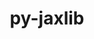 ---
title: "py-jaxlib"
layout: cache
categories: [package, develop]
meta: {"versions": ["0.4.23", "0.4.3", "0.4.30", "0.4.31"], "compilers": ["gcc@=11.4.0", "gcc@=9.4.0"], "oss": ["ubuntu20.04", "ubuntu22.04"], "platforms": ["linux"], "targets": ["neoverse_v1", "ppc64le", "x86_64_v3"], "stacks": ["e4s", "e4s-neoverse_v1", "e4s-power", "ml-linux-x86_64-cpu", "ml-linux-x86_64-cuda", "root"], "num_specs": 104, "num_specs_by_stack": {"root": 104, "e4s-power": 2, "e4s-neoverse_v1": 3, "ml-linux-x86_64-cuda": 5, "ml-linux-x86_64-cpu": 5, "e4s": 3}}
spec_details: [{"hash": "nntfherfymv25633htbvyxkzvrgdyaji", "compiler": "gcc@=9.4.0", "versions": ["0.4.3"], "os": "ubuntu20.04", "platform": "linux", "target": "ppc64le", "variants": ["build_system=python_pip", "+cuda", "cuda_arch=70", "+nccl"], "stacks": ["root"], "size": "-", "tarball": "https://binaries.spack.io/develop/build_cache/linux-ubuntu20.04-ppc64le/gcc-9.4.0/py-jaxlib-0.4.3/linux-ubuntu20.04-ppc64le-gcc-9.4.0-py-jaxlib-0.4.3-nntfherfymv25633htbvyxkzvrgdyaji.spack"}, {"hash": "clje7fkpceubfgg6ws27oqv65dinsjg2", "compiler": "gcc@=9.4.0", "versions": ["0.4.3"], "os": "ubuntu20.04", "platform": "linux", "target": "ppc64le", "variants": ["build_system=python_pip", "+cuda", "cuda_arch=70", "+nccl"], "stacks": ["root"], "size": "-", "tarball": "https://binaries.spack.io/develop/build_cache/linux-ubuntu20.04-ppc64le/gcc-9.4.0/py-jaxlib-0.4.3/linux-ubuntu20.04-ppc64le-gcc-9.4.0-py-jaxlib-0.4.3-clje7fkpceubfgg6ws27oqv65dinsjg2.spack"}, {"hash": "3no2qofm3l5owxibjjbk7opf4zzcwise", "compiler": "gcc@=9.4.0", "versions": ["0.4.3"], "os": "ubuntu20.04", "platform": "linux", "target": "ppc64le", "variants": ["build_system=python_pip", "+cuda", "cuda_arch=70", "+nccl"], "stacks": ["root"], "size": "-", "tarball": "https://binaries.spack.io/develop/build_cache/linux-ubuntu20.04-ppc64le/gcc-9.4.0/py-jaxlib-0.4.3/linux-ubuntu20.04-ppc64le-gcc-9.4.0-py-jaxlib-0.4.3-3no2qofm3l5owxibjjbk7opf4zzcwise.spack"}, {"hash": "ibgegbc345wtgybw6ymg6hrmlwdoqz2a", "compiler": "gcc@=9.4.0", "versions": ["0.4.3"], "os": "ubuntu20.04", "platform": "linux", "target": "ppc64le", "variants": ["build_system=python_pip", "+cuda", "cuda_arch=70", "+nccl"], "stacks": ["root"], "size": "-", "tarball": "https://binaries.spack.io/develop/build_cache/linux-ubuntu20.04-ppc64le/gcc-9.4.0/py-jaxlib-0.4.3/linux-ubuntu20.04-ppc64le-gcc-9.4.0-py-jaxlib-0.4.3-ibgegbc345wtgybw6ymg6hrmlwdoqz2a.spack"}, {"hash": "zfupoo3jte5at7wsnilsneavvwzb6sok", "compiler": "gcc@=9.4.0", "versions": ["0.4.3"], "os": "ubuntu20.04", "platform": "linux", "target": "ppc64le", "variants": ["build_system=python_pip", "+cuda", "cuda_arch=70", "+nccl"], "stacks": ["root"], "size": "-", "tarball": "https://binaries.spack.io/develop/build_cache/linux-ubuntu20.04-ppc64le/gcc-9.4.0/py-jaxlib-0.4.3/linux-ubuntu20.04-ppc64le-gcc-9.4.0-py-jaxlib-0.4.3-zfupoo3jte5at7wsnilsneavvwzb6sok.spack"}, {"hash": "oixwnovszff2uqmxmrdvyxl2s6ms5b2y", "compiler": "gcc@=9.4.0", "versions": ["0.4.3"], "os": "ubuntu20.04", "platform": "linux", "target": "ppc64le", "variants": ["build_system=python_pip", "+cuda", "cuda_arch=70", "+nccl"], "stacks": ["root"], "size": "-", "tarball": "https://binaries.spack.io/develop/build_cache/linux-ubuntu20.04-ppc64le/gcc-9.4.0/py-jaxlib-0.4.3/linux-ubuntu20.04-ppc64le-gcc-9.4.0-py-jaxlib-0.4.3-oixwnovszff2uqmxmrdvyxl2s6ms5b2y.spack"}, {"hash": "l6idh5wvpmvnp6xyhm6hokb6hav5qjob", "compiler": "gcc@=9.4.0", "versions": ["0.4.3"], "os": "ubuntu20.04", "platform": "linux", "target": "ppc64le", "variants": ["build_system=python_pip", "+cuda", "cuda_arch=70", "+nccl"], "stacks": ["e4s-power", "root"], "size": "-", "tarball": "https://binaries.spack.io/develop/build_cache/linux-ubuntu20.04-ppc64le/gcc-9.4.0/py-jaxlib-0.4.3/linux-ubuntu20.04-ppc64le-gcc-9.4.0-py-jaxlib-0.4.3-l6idh5wvpmvnp6xyhm6hokb6hav5qjob.spack"}, {"hash": "yoya4fgtpunq3fmqo3n3tgjlbvpc7jwk", "compiler": "gcc@=9.4.0", "versions": ["0.4.3"], "os": "ubuntu20.04", "platform": "linux", "target": "ppc64le", "variants": ["build_system=python_pip", "+cuda", "cuda_arch=70", "+nccl"], "stacks": ["root"], "size": "-", "tarball": "https://binaries.spack.io/develop/build_cache/linux-ubuntu20.04-ppc64le/gcc-9.4.0/py-jaxlib-0.4.3/linux-ubuntu20.04-ppc64le-gcc-9.4.0-py-jaxlib-0.4.3-yoya4fgtpunq3fmqo3n3tgjlbvpc7jwk.spack"}, {"hash": "qxrv32c3se6dvoa3yxkkghx45ljqweff", "compiler": "gcc@=9.4.0", "versions": ["0.4.3"], "os": "ubuntu20.04", "platform": "linux", "target": "ppc64le", "variants": ["build_system=python_pip", "+cuda", "cuda_arch=70", "+nccl"], "stacks": ["root"], "size": "-", "tarball": "https://binaries.spack.io/develop/build_cache/linux-ubuntu20.04-ppc64le/gcc-9.4.0/py-jaxlib-0.4.3/linux-ubuntu20.04-ppc64le-gcc-9.4.0-py-jaxlib-0.4.3-qxrv32c3se6dvoa3yxkkghx45ljqweff.spack"}, {"hash": "ntjtpedukfjrj3zj5cwd7vs34atxjlve", "compiler": "gcc@=9.4.0", "versions": ["0.4.3"], "os": "ubuntu20.04", "platform": "linux", "target": "ppc64le", "variants": ["build_system=python_pip", "+cuda", "cuda_arch=70", "+nccl"], "stacks": ["root"], "size": "-", "tarball": "https://binaries.spack.io/develop/build_cache/linux-ubuntu20.04-ppc64le/gcc-9.4.0/py-jaxlib-0.4.3/linux-ubuntu20.04-ppc64le-gcc-9.4.0-py-jaxlib-0.4.3-ntjtpedukfjrj3zj5cwd7vs34atxjlve.spack"}, {"hash": "2uvq2be4shsz3xwl4xepux7yjhccbz3i", "compiler": "gcc@=9.4.0", "versions": ["0.4.3"], "os": "ubuntu20.04", "platform": "linux", "target": "ppc64le", "variants": ["build_system=python_pip", "+cuda", "cuda_arch=70", "+nccl"], "stacks": ["root"], "size": "-", "tarball": "https://binaries.spack.io/develop/build_cache/linux-ubuntu20.04-ppc64le/gcc-9.4.0/py-jaxlib-0.4.3/linux-ubuntu20.04-ppc64le-gcc-9.4.0-py-jaxlib-0.4.3-2uvq2be4shsz3xwl4xepux7yjhccbz3i.spack"}, {"hash": "l5uoyx3kmbgth3s2qti2gis72ibahydq", "compiler": "gcc@=9.4.0", "versions": ["0.4.3"], "os": "ubuntu20.04", "platform": "linux", "target": "ppc64le", "variants": ["build_system=python_pip", "+cuda", "cuda_arch=70", "+nccl"], "stacks": ["root"], "size": "-", "tarball": "https://binaries.spack.io/develop/build_cache/linux-ubuntu20.04-ppc64le/gcc-9.4.0/py-jaxlib-0.4.3/linux-ubuntu20.04-ppc64le-gcc-9.4.0-py-jaxlib-0.4.3-l5uoyx3kmbgth3s2qti2gis72ibahydq.spack"}, {"hash": "2wivnye5gb2biedoqs25h2wwj56ya5ut", "compiler": "gcc@=9.4.0", "versions": ["0.4.3"], "os": "ubuntu20.04", "platform": "linux", "target": "ppc64le", "variants": ["build_system=python_pip", "+cuda", "cuda_arch=70", "+nccl"], "stacks": ["e4s-power", "root"], "size": "-", "tarball": "https://binaries.spack.io/develop/build_cache/linux-ubuntu20.04-ppc64le/gcc-9.4.0/py-jaxlib-0.4.3/linux-ubuntu20.04-ppc64le-gcc-9.4.0-py-jaxlib-0.4.3-2wivnye5gb2biedoqs25h2wwj56ya5ut.spack"}, {"hash": "uvz35ggcmqo2esubrdgpij465rz7srdy", "compiler": "gcc@=9.4.0", "versions": ["0.4.3"], "os": "ubuntu20.04", "platform": "linux", "target": "ppc64le", "variants": ["build_system=python_pip", "+cuda", "cuda_arch=70", "+nccl"], "stacks": ["root"], "size": "-", "tarball": "https://binaries.spack.io/develop/build_cache/linux-ubuntu20.04-ppc64le/gcc-9.4.0/py-jaxlib-0.4.3/linux-ubuntu20.04-ppc64le-gcc-9.4.0-py-jaxlib-0.4.3-uvz35ggcmqo2esubrdgpij465rz7srdy.spack"}, {"hash": "3aphfngzz5eldvwsu2ztcozqtwmgegi4", "compiler": "gcc@=11.4.0", "versions": ["0.4.30"], "os": "ubuntu22.04", "platform": "linux", "target": "neoverse_v1", "variants": ["build_system=python_pip", "~cuda"], "stacks": ["root"], "size": "-", "tarball": "https://binaries.spack.io/develop/build_cache/linux-ubuntu22.04-neoverse_v1/gcc-11.4.0/py-jaxlib-0.4.30/linux-ubuntu22.04-neoverse_v1-gcc-11.4.0-py-jaxlib-0.4.30-3aphfngzz5eldvwsu2ztcozqtwmgegi4.spack"}, {"hash": "vsmhw2ftmdym25b7lvuwe7i6kf32vb3j", "compiler": "gcc@=11.4.0", "versions": ["0.4.30"], "os": "ubuntu22.04", "platform": "linux", "target": "neoverse_v1", "variants": ["build_system=python_pip", "~cuda"], "stacks": ["root"], "size": "-", "tarball": "https://binaries.spack.io/develop/build_cache/linux-ubuntu22.04-neoverse_v1/gcc-11.4.0/py-jaxlib-0.4.30/linux-ubuntu22.04-neoverse_v1-gcc-11.4.0-py-jaxlib-0.4.30-vsmhw2ftmdym25b7lvuwe7i6kf32vb3j.spack"}, {"hash": "2nomwnpu2aodnya5jkmaji3bowjsmmbs", "compiler": "gcc@=11.4.0", "versions": ["0.4.30"], "os": "ubuntu22.04", "platform": "linux", "target": "neoverse_v1", "variants": ["build_system=python_pip", "~cuda"], "stacks": ["root"], "size": "-", "tarball": "https://binaries.spack.io/develop/build_cache/linux-ubuntu22.04-neoverse_v1/gcc-11.4.0/py-jaxlib-0.4.30/linux-ubuntu22.04-neoverse_v1-gcc-11.4.0-py-jaxlib-0.4.30-2nomwnpu2aodnya5jkmaji3bowjsmmbs.spack"}, {"hash": "r2lbsfrqhzmykmcy7l4qmd5sffglg7qp", "compiler": "gcc@=11.4.0", "versions": ["0.4.30"], "os": "ubuntu22.04", "platform": "linux", "target": "neoverse_v1", "variants": ["build_system=python_pip", "~cuda"], "stacks": ["root"], "size": "-", "tarball": "https://binaries.spack.io/develop/build_cache/linux-ubuntu22.04-neoverse_v1/gcc-11.4.0/py-jaxlib-0.4.30/linux-ubuntu22.04-neoverse_v1-gcc-11.4.0-py-jaxlib-0.4.30-r2lbsfrqhzmykmcy7l4qmd5sffglg7qp.spack"}, {"hash": "tjw5x4qpfk3odnllgqcbkiwyvumqiny3", "compiler": "gcc@=11.4.0", "versions": ["0.4.30"], "os": "ubuntu22.04", "platform": "linux", "target": "neoverse_v1", "variants": ["build_system=python_pip", "~cuda"], "stacks": ["root"], "size": "-", "tarball": "https://binaries.spack.io/develop/build_cache/linux-ubuntu22.04-neoverse_v1/gcc-11.4.0/py-jaxlib-0.4.30/linux-ubuntu22.04-neoverse_v1-gcc-11.4.0-py-jaxlib-0.4.30-tjw5x4qpfk3odnllgqcbkiwyvumqiny3.spack"}, {"hash": "gowz77ffsnzhrktikqsovae6zyhgciik", "compiler": "gcc@=11.4.0", "versions": ["0.4.30"], "os": "ubuntu22.04", "platform": "linux", "target": "neoverse_v1", "variants": ["build_system=python_pip", "~cuda"], "stacks": ["root"], "size": "-", "tarball": "https://binaries.spack.io/develop/build_cache/linux-ubuntu22.04-neoverse_v1/gcc-11.4.0/py-jaxlib-0.4.30/linux-ubuntu22.04-neoverse_v1-gcc-11.4.0-py-jaxlib-0.4.30-gowz77ffsnzhrktikqsovae6zyhgciik.spack"}, {"hash": "bfxlvdqyk4y2w444kcpnnjdg5pl3qjlj", "compiler": "gcc@=11.4.0", "versions": ["0.4.30"], "os": "ubuntu22.04", "platform": "linux", "target": "neoverse_v1", "variants": ["build_system=python_pip", "~cuda"], "stacks": ["root"], "size": "-", "tarball": "https://binaries.spack.io/develop/build_cache/linux-ubuntu22.04-neoverse_v1/gcc-11.4.0/py-jaxlib-0.4.30/linux-ubuntu22.04-neoverse_v1-gcc-11.4.0-py-jaxlib-0.4.30-bfxlvdqyk4y2w444kcpnnjdg5pl3qjlj.spack"}, {"hash": "aqk5p4tuamuypzwhvg7fw3tfeiqyrvoc", "compiler": "gcc@=11.4.0", "versions": ["0.4.30"], "os": "ubuntu22.04", "platform": "linux", "target": "neoverse_v1", "variants": ["build_system=python_pip", "~cuda"], "stacks": ["root"], "size": "-", "tarball": "https://binaries.spack.io/develop/build_cache/linux-ubuntu22.04-neoverse_v1/gcc-11.4.0/py-jaxlib-0.4.30/linux-ubuntu22.04-neoverse_v1-gcc-11.4.0-py-jaxlib-0.4.30-aqk5p4tuamuypzwhvg7fw3tfeiqyrvoc.spack"}, {"hash": "yfzenu2phsl72dq5y4vl2nxuztj3ye2n", "compiler": "gcc@=11.4.0", "versions": ["0.4.30"], "os": "ubuntu22.04", "platform": "linux", "target": "neoverse_v1", "variants": ["build_system=python_pip", "~cuda"], "stacks": ["root"], "size": "-", "tarball": "https://binaries.spack.io/develop/build_cache/linux-ubuntu22.04-neoverse_v1/gcc-11.4.0/py-jaxlib-0.4.30/linux-ubuntu22.04-neoverse_v1-gcc-11.4.0-py-jaxlib-0.4.30-yfzenu2phsl72dq5y4vl2nxuztj3ye2n.spack"}, {"hash": "niamaa7pjrydm2o6mxj5amrp776rdeja", "compiler": "gcc@=11.4.0", "versions": ["0.4.30"], "os": "ubuntu22.04", "platform": "linux", "target": "neoverse_v1", "variants": ["build_system=python_pip", "~cuda"], "stacks": ["root"], "size": "-", "tarball": "https://binaries.spack.io/develop/build_cache/linux-ubuntu22.04-neoverse_v1/gcc-11.4.0/py-jaxlib-0.4.30/linux-ubuntu22.04-neoverse_v1-gcc-11.4.0-py-jaxlib-0.4.30-niamaa7pjrydm2o6mxj5amrp776rdeja.spack"}, {"hash": "axktucpgm4qbguwtpe5wjaq5xet6kgdc", "compiler": "gcc@=11.4.0", "versions": ["0.4.30"], "os": "ubuntu22.04", "platform": "linux", "target": "neoverse_v1", "variants": ["build_system=python_pip", "~cuda"], "stacks": ["root"], "size": "-", "tarball": "https://binaries.spack.io/develop/build_cache/linux-ubuntu22.04-neoverse_v1/gcc-11.4.0/py-jaxlib-0.4.30/linux-ubuntu22.04-neoverse_v1-gcc-11.4.0-py-jaxlib-0.4.30-axktucpgm4qbguwtpe5wjaq5xet6kgdc.spack"}, {"hash": "m4bomom4mxcxngchputmvgscuhzvkdgi", "compiler": "gcc@=11.4.0", "versions": ["0.4.31"], "os": "ubuntu22.04", "platform": "linux", "target": "neoverse_v1", "variants": ["build_system=python_pip", "~cuda"], "stacks": ["root", "e4s-neoverse_v1"], "size": "-", "tarball": "https://binaries.spack.io/develop/build_cache/linux-ubuntu22.04-neoverse_v1/gcc-11.4.0/py-jaxlib-0.4.31/linux-ubuntu22.04-neoverse_v1-gcc-11.4.0-py-jaxlib-0.4.31-m4bomom4mxcxngchputmvgscuhzvkdgi.spack"}, {"hash": "wl5u5wljtoeo3vjj3cini4l6h2oipj3q", "compiler": "gcc@=11.4.0", "versions": ["0.4.30"], "os": "ubuntu22.04", "platform": "linux", "target": "neoverse_v1", "variants": ["build_system=python_pip", "~cuda"], "stacks": ["root", "e4s-neoverse_v1"], "size": "-", "tarball": "https://binaries.spack.io/develop/build_cache/linux-ubuntu22.04-neoverse_v1/gcc-11.4.0/py-jaxlib-0.4.30/linux-ubuntu22.04-neoverse_v1-gcc-11.4.0-py-jaxlib-0.4.30-wl5u5wljtoeo3vjj3cini4l6h2oipj3q.spack"}, {"hash": "u5obudur7rpwpueo4576tj5aejy7y6lr", "compiler": "gcc@=11.4.0", "versions": ["0.4.31"], "os": "ubuntu22.04", "platform": "linux", "target": "neoverse_v1", "variants": ["build_system=python_pip", "~cuda"], "stacks": ["root", "e4s-neoverse_v1"], "size": "-", "tarball": "https://binaries.spack.io/develop/build_cache/linux-ubuntu22.04-neoverse_v1/gcc-11.4.0/py-jaxlib-0.4.31/linux-ubuntu22.04-neoverse_v1-gcc-11.4.0-py-jaxlib-0.4.31-u5obudur7rpwpueo4576tj5aejy7y6lr.spack"}, {"hash": "kjsriahq6miemrgguznysknmbnxxpj4m", "compiler": "gcc@=11.4.0", "versions": ["0.4.30"], "os": "ubuntu22.04", "platform": "linux", "target": "neoverse_v1", "variants": ["build_system=python_pip", "~cuda"], "stacks": ["root"], "size": "-", "tarball": "https://binaries.spack.io/develop/build_cache/linux-ubuntu22.04-neoverse_v1/gcc-11.4.0/py-jaxlib-0.4.30/linux-ubuntu22.04-neoverse_v1-gcc-11.4.0-py-jaxlib-0.4.30-kjsriahq6miemrgguznysknmbnxxpj4m.spack"}, {"hash": "qkw7qlb6hg33shlsegcgqlwr23oopkvo", "compiler": "gcc@=11.4.0", "versions": ["0.4.23"], "os": "ubuntu22.04", "platform": "linux", "target": "x86_64_v3", "variants": ["build_system=python_pip", "~cuda"], "stacks": ["root"], "size": "-", "tarball": "https://binaries.spack.io/develop/build_cache/linux-ubuntu22.04-x86_64_v3/gcc-11.4.0/py-jaxlib-0.4.23/linux-ubuntu22.04-x86_64_v3-gcc-11.4.0-py-jaxlib-0.4.23-qkw7qlb6hg33shlsegcgqlwr23oopkvo.spack"}, {"hash": "733yexqemzptlgvzqgl362wcblzfqxtf", "compiler": "gcc@=11.4.0", "versions": ["0.4.23"], "os": "ubuntu22.04", "platform": "linux", "target": "x86_64_v3", "variants": ["build_system=python_pip", "+cuda", "cuda_arch=80", "+nccl"], "stacks": ["root"], "size": "-", "tarball": "https://binaries.spack.io/develop/build_cache/linux-ubuntu22.04-x86_64_v3/gcc-11.4.0/py-jaxlib-0.4.23/linux-ubuntu22.04-x86_64_v3-gcc-11.4.0-py-jaxlib-0.4.23-733yexqemzptlgvzqgl362wcblzfqxtf.spack"}, {"hash": "vfpw4khdwbpv7jx7xshrm7r3rufnfdug", "compiler": "gcc@=11.4.0", "versions": ["0.4.23"], "os": "ubuntu22.04", "platform": "linux", "target": "x86_64_v3", "variants": ["build_system=python_pip", "+cuda", "cuda_arch=80", "+nccl"], "stacks": ["root", "ml-linux-x86_64-cuda"], "size": "-", "tarball": "https://binaries.spack.io/develop/build_cache/linux-ubuntu22.04-x86_64_v3/gcc-11.4.0/py-jaxlib-0.4.23/linux-ubuntu22.04-x86_64_v3-gcc-11.4.0-py-jaxlib-0.4.23-vfpw4khdwbpv7jx7xshrm7r3rufnfdug.spack"}, {"hash": "jm3ap5j4e7wkwbg23ffxz7dkho5vl25a", "compiler": "gcc@=11.4.0", "versions": ["0.4.23"], "os": "ubuntu22.04", "platform": "linux", "target": "x86_64_v3", "variants": ["build_system=python_pip", "+cuda", "cuda_arch=80", "+nccl"], "stacks": ["root"], "size": "-", "tarball": "https://binaries.spack.io/develop/build_cache/linux-ubuntu22.04-x86_64_v3/gcc-11.4.0/py-jaxlib-0.4.23/linux-ubuntu22.04-x86_64_v3-gcc-11.4.0-py-jaxlib-0.4.23-jm3ap5j4e7wkwbg23ffxz7dkho5vl25a.spack"}, {"hash": "lamj4ytpumni5qj6eqfmfhl44dd2s7n3", "compiler": "gcc@=11.4.0", "versions": ["0.4.23"], "os": "ubuntu22.04", "platform": "linux", "target": "x86_64_v3", "variants": ["build_system=python_pip", "+cuda", "cuda_arch=80", "+nccl"], "stacks": ["root"], "size": "-", "tarball": "https://binaries.spack.io/develop/build_cache/linux-ubuntu22.04-x86_64_v3/gcc-11.4.0/py-jaxlib-0.4.23/linux-ubuntu22.04-x86_64_v3-gcc-11.4.0-py-jaxlib-0.4.23-lamj4ytpumni5qj6eqfmfhl44dd2s7n3.spack"}, {"hash": "zwdnge5odzqpx5xj53hjs4g2qoevhfkd", "compiler": "gcc@=11.4.0", "versions": ["0.4.23"], "os": "ubuntu22.04", "platform": "linux", "target": "x86_64_v3", "variants": ["build_system=python_pip", "~cuda"], "stacks": ["root"], "size": "-", "tarball": "https://binaries.spack.io/develop/build_cache/linux-ubuntu22.04-x86_64_v3/gcc-11.4.0/py-jaxlib-0.4.23/linux-ubuntu22.04-x86_64_v3-gcc-11.4.0-py-jaxlib-0.4.23-zwdnge5odzqpx5xj53hjs4g2qoevhfkd.spack"}, {"hash": "m6ysfkrh6rzc4kivjyyfzetoiqgq7ila", "compiler": "gcc@=11.4.0", "versions": ["0.4.23"], "os": "ubuntu22.04", "platform": "linux", "target": "x86_64_v3", "variants": ["build_system=python_pip", "~cuda"], "stacks": ["root"], "size": "-", "tarball": "https://binaries.spack.io/develop/build_cache/linux-ubuntu22.04-x86_64_v3/gcc-11.4.0/py-jaxlib-0.4.23/linux-ubuntu22.04-x86_64_v3-gcc-11.4.0-py-jaxlib-0.4.23-m6ysfkrh6rzc4kivjyyfzetoiqgq7ila.spack"}, {"hash": "3im3pgnx5un6ysjcpmxv3akrpncjeyr5", "compiler": "gcc@=11.4.0", "versions": ["0.4.23"], "os": "ubuntu22.04", "platform": "linux", "target": "x86_64_v3", "variants": ["build_system=python_pip", "+cuda", "cuda_arch=80", "+nccl"], "stacks": ["root"], "size": "-", "tarball": "https://binaries.spack.io/develop/build_cache/linux-ubuntu22.04-x86_64_v3/gcc-11.4.0/py-jaxlib-0.4.23/linux-ubuntu22.04-x86_64_v3-gcc-11.4.0-py-jaxlib-0.4.23-3im3pgnx5un6ysjcpmxv3akrpncjeyr5.spack"}, {"hash": "uvqe56hr3bo3icse27u7sf7grqcgsk5d", "compiler": "gcc@=11.4.0", "versions": ["0.4.23"], "os": "ubuntu22.04", "platform": "linux", "target": "x86_64_v3", "variants": ["build_system=python_pip", "+cuda", "cuda_arch=80", "+nccl"], "stacks": ["root"], "size": "-", "tarball": "https://binaries.spack.io/develop/build_cache/linux-ubuntu22.04-x86_64_v3/gcc-11.4.0/py-jaxlib-0.4.23/linux-ubuntu22.04-x86_64_v3-gcc-11.4.0-py-jaxlib-0.4.23-uvqe56hr3bo3icse27u7sf7grqcgsk5d.spack"}, {"hash": "3l3lulsd2mwukjs7hoghxwmfyf6dy3zp", "compiler": "gcc@=11.4.0", "versions": ["0.4.23"], "os": "ubuntu22.04", "platform": "linux", "target": "x86_64_v3", "variants": ["build_system=python_pip", "~cuda"], "stacks": ["root"], "size": "-", "tarball": "https://binaries.spack.io/develop/build_cache/linux-ubuntu22.04-x86_64_v3/gcc-11.4.0/py-jaxlib-0.4.23/linux-ubuntu22.04-x86_64_v3-gcc-11.4.0-py-jaxlib-0.4.23-3l3lulsd2mwukjs7hoghxwmfyf6dy3zp.spack"}, {"hash": "35xy7s56m6nopngu2gasxtxacmxkgzue", "compiler": "gcc@=11.4.0", "versions": ["0.4.23"], "os": "ubuntu22.04", "platform": "linux", "target": "x86_64_v3", "variants": ["build_system=python_pip", "+cuda", "cuda_arch=80", "+nccl"], "stacks": ["root"], "size": "-", "tarball": "https://binaries.spack.io/develop/build_cache/linux-ubuntu22.04-x86_64_v3/gcc-11.4.0/py-jaxlib-0.4.23/linux-ubuntu22.04-x86_64_v3-gcc-11.4.0-py-jaxlib-0.4.23-35xy7s56m6nopngu2gasxtxacmxkgzue.spack"}, {"hash": "lq4a7k7qtnn5cw3ah3it25y2gq5mfwtf", "compiler": "gcc@=11.4.0", "versions": ["0.4.23"], "os": "ubuntu22.04", "platform": "linux", "target": "x86_64_v3", "variants": ["build_system=python_pip", "+cuda", "cuda_arch=80", "+nccl"], "stacks": ["root"], "size": "-", "tarball": "https://binaries.spack.io/develop/build_cache/linux-ubuntu22.04-x86_64_v3/gcc-11.4.0/py-jaxlib-0.4.23/linux-ubuntu22.04-x86_64_v3-gcc-11.4.0-py-jaxlib-0.4.23-lq4a7k7qtnn5cw3ah3it25y2gq5mfwtf.spack"}, {"hash": "42on52xqvb6qhxqr6t65c2wlk2m6qyf4", "compiler": "gcc@=11.4.0", "versions": ["0.4.30"], "os": "ubuntu22.04", "platform": "linux", "target": "x86_64_v3", "variants": ["build_system=python_pip", "~cuda"], "stacks": ["root"], "size": "-", "tarball": "https://binaries.spack.io/develop/build_cache/linux-ubuntu22.04-x86_64_v3/gcc-11.4.0/py-jaxlib-0.4.30/linux-ubuntu22.04-x86_64_v3-gcc-11.4.0-py-jaxlib-0.4.30-42on52xqvb6qhxqr6t65c2wlk2m6qyf4.spack"}, {"hash": "fy3lu2lffpikvz6wzw5mayfyyxino4d5", "compiler": "gcc@=11.4.0", "versions": ["0.4.23"], "os": "ubuntu22.04", "platform": "linux", "target": "x86_64_v3", "variants": ["build_system=python_pip", "+cuda", "cuda_arch=80", "+nccl"], "stacks": ["root"], "size": "-", "tarball": "https://binaries.spack.io/develop/build_cache/linux-ubuntu22.04-x86_64_v3/gcc-11.4.0/py-jaxlib-0.4.23/linux-ubuntu22.04-x86_64_v3-gcc-11.4.0-py-jaxlib-0.4.23-fy3lu2lffpikvz6wzw5mayfyyxino4d5.spack"}, {"hash": "tffshr43tpvbgtgrtv6qek3fbds7vrns", "compiler": "gcc@=11.4.0", "versions": ["0.4.23"], "os": "ubuntu22.04", "platform": "linux", "target": "x86_64_v3", "variants": ["build_system=python_pip", "~cuda"], "stacks": ["root"], "size": "-", "tarball": "https://binaries.spack.io/develop/build_cache/linux-ubuntu22.04-x86_64_v3/gcc-11.4.0/py-jaxlib-0.4.23/linux-ubuntu22.04-x86_64_v3-gcc-11.4.0-py-jaxlib-0.4.23-tffshr43tpvbgtgrtv6qek3fbds7vrns.spack"}, {"hash": "kfvmagdbxrtnmoce65st5aqo5uq4yuxq", "compiler": "gcc@=11.4.0", "versions": ["0.4.23"], "os": "ubuntu22.04", "platform": "linux", "target": "x86_64_v3", "variants": ["build_system=python_pip", "~cuda"], "stacks": ["root"], "size": "-", "tarball": "https://binaries.spack.io/develop/build_cache/linux-ubuntu22.04-x86_64_v3/gcc-11.4.0/py-jaxlib-0.4.23/linux-ubuntu22.04-x86_64_v3-gcc-11.4.0-py-jaxlib-0.4.23-kfvmagdbxrtnmoce65st5aqo5uq4yuxq.spack"}, {"hash": "cqepx2qcvfhlx7verllplylrxj6qqmd7", "compiler": "gcc@=11.4.0", "versions": ["0.4.23"], "os": "ubuntu22.04", "platform": "linux", "target": "x86_64_v3", "variants": ["build_system=python_pip", "~cuda"], "stacks": ["ml-linux-x86_64-cpu", "root"], "size": "-", "tarball": "https://binaries.spack.io/develop/build_cache/linux-ubuntu22.04-x86_64_v3/gcc-11.4.0/py-jaxlib-0.4.23/linux-ubuntu22.04-x86_64_v3-gcc-11.4.0-py-jaxlib-0.4.23-cqepx2qcvfhlx7verllplylrxj6qqmd7.spack"}, {"hash": "hvxbloafdyn3bzea2cw7d34fpkhnukpc", "compiler": "gcc@=11.4.0", "versions": ["0.4.23"], "os": "ubuntu22.04", "platform": "linux", "target": "x86_64_v3", "variants": ["build_system=python_pip", "+cuda", "cuda_arch=80", "+nccl"], "stacks": ["root"], "size": "-", "tarball": "https://binaries.spack.io/develop/build_cache/linux-ubuntu22.04-x86_64_v3/gcc-11.4.0/py-jaxlib-0.4.23/linux-ubuntu22.04-x86_64_v3-gcc-11.4.0-py-jaxlib-0.4.23-hvxbloafdyn3bzea2cw7d34fpkhnukpc.spack"}, {"hash": "2qwirp2o2wdd2pxensh4mtqpzwp6twkk", "compiler": "gcc@=11.4.0", "versions": ["0.4.23"], "os": "ubuntu22.04", "platform": "linux", "target": "x86_64_v3", "variants": ["build_system=python_pip", "~cuda"], "stacks": ["root"], "size": "-", "tarball": "https://binaries.spack.io/develop/build_cache/linux-ubuntu22.04-x86_64_v3/gcc-11.4.0/py-jaxlib-0.4.23/linux-ubuntu22.04-x86_64_v3-gcc-11.4.0-py-jaxlib-0.4.23-2qwirp2o2wdd2pxensh4mtqpzwp6twkk.spack"}, {"hash": "y5pnruy4ayahoag2wl65i56nfwmfboa5", "compiler": "gcc@=11.4.0", "versions": ["0.4.23"], "os": "ubuntu22.04", "platform": "linux", "target": "x86_64_v3", "variants": ["build_system=python_pip", "~cuda"], "stacks": ["root"], "size": "-", "tarball": "https://binaries.spack.io/develop/build_cache/linux-ubuntu22.04-x86_64_v3/gcc-11.4.0/py-jaxlib-0.4.23/linux-ubuntu22.04-x86_64_v3-gcc-11.4.0-py-jaxlib-0.4.23-y5pnruy4ayahoag2wl65i56nfwmfboa5.spack"}, {"hash": "lxzdlaj36ndxfggolhx4nlwuxm36jocr", "compiler": "gcc@=11.4.0", "versions": ["0.4.23"], "os": "ubuntu22.04", "platform": "linux", "target": "x86_64_v3", "variants": ["build_system=python_pip", "~cuda"], "stacks": ["root"], "size": "-", "tarball": "https://binaries.spack.io/develop/build_cache/linux-ubuntu22.04-x86_64_v3/gcc-11.4.0/py-jaxlib-0.4.23/linux-ubuntu22.04-x86_64_v3-gcc-11.4.0-py-jaxlib-0.4.23-lxzdlaj36ndxfggolhx4nlwuxm36jocr.spack"}, {"hash": "zs3rm3wtmbq4sjhecanelns4h5zb7x7t", "compiler": "gcc@=11.4.0", "versions": ["0.4.23"], "os": "ubuntu22.04", "platform": "linux", "target": "x86_64_v3", "variants": ["build_system=python_pip", "+cuda", "cuda_arch=80", "+nccl"], "stacks": ["root"], "size": "-", "tarball": "https://binaries.spack.io/develop/build_cache/linux-ubuntu22.04-x86_64_v3/gcc-11.4.0/py-jaxlib-0.4.23/linux-ubuntu22.04-x86_64_v3-gcc-11.4.0-py-jaxlib-0.4.23-zs3rm3wtmbq4sjhecanelns4h5zb7x7t.spack"}, {"hash": "cigb35nayzjqpxtl4b2gmnhxkoh6pqrk", "compiler": "gcc@=11.4.0", "versions": ["0.4.30"], "os": "ubuntu22.04", "platform": "linux", "target": "x86_64_v3", "variants": ["build_system=python_pip", "~cuda"], "stacks": ["root"], "size": "-", "tarball": "https://binaries.spack.io/develop/build_cache/linux-ubuntu22.04-x86_64_v3/gcc-11.4.0/py-jaxlib-0.4.30/linux-ubuntu22.04-x86_64_v3-gcc-11.4.0-py-jaxlib-0.4.30-cigb35nayzjqpxtl4b2gmnhxkoh6pqrk.spack"}, {"hash": "pawe6fotjfm6nrvuqrudcfhhafy536ku", "compiler": "gcc@=11.4.0", "versions": ["0.4.23"], "os": "ubuntu22.04", "platform": "linux", "target": "x86_64_v3", "variants": ["build_system=python_pip", "+cuda", "cuda_arch=80", "+nccl"], "stacks": ["root"], "size": "-", "tarball": "https://binaries.spack.io/develop/build_cache/linux-ubuntu22.04-x86_64_v3/gcc-11.4.0/py-jaxlib-0.4.23/linux-ubuntu22.04-x86_64_v3-gcc-11.4.0-py-jaxlib-0.4.23-pawe6fotjfm6nrvuqrudcfhhafy536ku.spack"}, {"hash": "62ysyu27ow7xthdvjyt3gqglfd7yts2q", "compiler": "gcc@=11.4.0", "versions": ["0.4.30"], "os": "ubuntu22.04", "platform": "linux", "target": "x86_64_v3", "variants": ["build_system=python_pip", "~cuda"], "stacks": ["root"], "size": "-", "tarball": "https://binaries.spack.io/develop/build_cache/linux-ubuntu22.04-x86_64_v3/gcc-11.4.0/py-jaxlib-0.4.30/linux-ubuntu22.04-x86_64_v3-gcc-11.4.0-py-jaxlib-0.4.30-62ysyu27ow7xthdvjyt3gqglfd7yts2q.spack"}, {"hash": "htrcnqikmgoumujvyg6ylxik4xgdy7r6", "compiler": "gcc@=11.4.0", "versions": ["0.4.23"], "os": "ubuntu22.04", "platform": "linux", "target": "x86_64_v3", "variants": ["build_system=python_pip", "+cuda", "cuda_arch=80", "+nccl"], "stacks": ["root", "ml-linux-x86_64-cuda"], "size": "-", "tarball": "https://binaries.spack.io/develop/build_cache/linux-ubuntu22.04-x86_64_v3/gcc-11.4.0/py-jaxlib-0.4.23/linux-ubuntu22.04-x86_64_v3-gcc-11.4.0-py-jaxlib-0.4.23-htrcnqikmgoumujvyg6ylxik4xgdy7r6.spack"}, {"hash": "6rsqi25axvq7wqh7en7dskjy5tlp7rzv", "compiler": "gcc@=11.4.0", "versions": ["0.4.30"], "os": "ubuntu22.04", "platform": "linux", "target": "x86_64_v3", "variants": ["build_system=python_pip", "+cuda", "cuda_arch=80", "+nccl"], "stacks": ["root"], "size": "-", "tarball": "https://binaries.spack.io/develop/build_cache/linux-ubuntu22.04-x86_64_v3/gcc-11.4.0/py-jaxlib-0.4.30/linux-ubuntu22.04-x86_64_v3-gcc-11.4.0-py-jaxlib-0.4.30-6rsqi25axvq7wqh7en7dskjy5tlp7rzv.spack"}, {"hash": "hwq75ykvc5bzp3rryv2c3xveccxwgocu", "compiler": "gcc@=11.4.0", "versions": ["0.4.23"], "os": "ubuntu22.04", "platform": "linux", "target": "x86_64_v3", "variants": ["build_system=python_pip", "+cuda", "cuda_arch=80", "+nccl"], "stacks": ["root"], "size": "-", "tarball": "https://binaries.spack.io/develop/build_cache/linux-ubuntu22.04-x86_64_v3/gcc-11.4.0/py-jaxlib-0.4.23/linux-ubuntu22.04-x86_64_v3-gcc-11.4.0-py-jaxlib-0.4.23-hwq75ykvc5bzp3rryv2c3xveccxwgocu.spack"}, {"hash": "sapllt6bwsmyzzf4uk7d6ttmypukbni5", "compiler": "gcc@=11.4.0", "versions": ["0.4.30"], "os": "ubuntu22.04", "platform": "linux", "target": "x86_64_v3", "variants": ["build_system=python_pip", "~cuda"], "stacks": ["root"], "size": "-", "tarball": "https://binaries.spack.io/develop/build_cache/linux-ubuntu22.04-x86_64_v3/gcc-11.4.0/py-jaxlib-0.4.30/linux-ubuntu22.04-x86_64_v3-gcc-11.4.0-py-jaxlib-0.4.30-sapllt6bwsmyzzf4uk7d6ttmypukbni5.spack"}, {"hash": "vlklqodqy5hrpx6xuupq4caksrshoqba", "compiler": "gcc@=11.4.0", "versions": ["0.4.23"], "os": "ubuntu22.04", "platform": "linux", "target": "x86_64_v3", "variants": ["build_system=python_pip", "~cuda"], "stacks": ["root"], "size": "-", "tarball": "https://binaries.spack.io/develop/build_cache/linux-ubuntu22.04-x86_64_v3/gcc-11.4.0/py-jaxlib-0.4.23/linux-ubuntu22.04-x86_64_v3-gcc-11.4.0-py-jaxlib-0.4.23-vlklqodqy5hrpx6xuupq4caksrshoqba.spack"}, {"hash": "22revbpocsyqv7kz55m37abotrcce4f3", "compiler": "gcc@=11.4.0", "versions": ["0.4.23"], "os": "ubuntu22.04", "platform": "linux", "target": "x86_64_v3", "variants": ["build_system=python_pip", "~cuda"], "stacks": ["root"], "size": "-", "tarball": "https://binaries.spack.io/develop/build_cache/linux-ubuntu22.04-x86_64_v3/gcc-11.4.0/py-jaxlib-0.4.23/linux-ubuntu22.04-x86_64_v3-gcc-11.4.0-py-jaxlib-0.4.23-22revbpocsyqv7kz55m37abotrcce4f3.spack"}, {"hash": "62xlevum3vkzmodox5u4glshb36xv7ak", "compiler": "gcc@=11.4.0", "versions": ["0.4.23"], "os": "ubuntu22.04", "platform": "linux", "target": "x86_64_v3", "variants": ["build_system=python_pip", "+cuda", "cuda_arch=80", "+nccl"], "stacks": ["root"], "size": "-", "tarball": "https://binaries.spack.io/develop/build_cache/linux-ubuntu22.04-x86_64_v3/gcc-11.4.0/py-jaxlib-0.4.23/linux-ubuntu22.04-x86_64_v3-gcc-11.4.0-py-jaxlib-0.4.23-62xlevum3vkzmodox5u4glshb36xv7ak.spack"}, {"hash": "ronccjifrhdivcppr7v4h7ytwjepvk5u", "compiler": "gcc@=11.4.0", "versions": ["0.4.30"], "os": "ubuntu22.04", "platform": "linux", "target": "x86_64_v3", "variants": ["build_system=python_pip", "~cuda"], "stacks": ["root"], "size": "-", "tarball": "https://binaries.spack.io/develop/build_cache/linux-ubuntu22.04-x86_64_v3/gcc-11.4.0/py-jaxlib-0.4.30/linux-ubuntu22.04-x86_64_v3-gcc-11.4.0-py-jaxlib-0.4.30-ronccjifrhdivcppr7v4h7ytwjepvk5u.spack"}, {"hash": "bmqkcso7zmok2rhowzm4thvbwrd5vk63", "compiler": "gcc@=11.4.0", "versions": ["0.4.23"], "os": "ubuntu22.04", "platform": "linux", "target": "x86_64_v3", "variants": ["build_system=python_pip", "~cuda"], "stacks": ["root"], "size": "-", "tarball": "https://binaries.spack.io/develop/build_cache/linux-ubuntu22.04-x86_64_v3/gcc-11.4.0/py-jaxlib-0.4.23/linux-ubuntu22.04-x86_64_v3-gcc-11.4.0-py-jaxlib-0.4.23-bmqkcso7zmok2rhowzm4thvbwrd5vk63.spack"}, {"hash": "x7soxtqsokcqasgirxxys33g7atv7sw2", "compiler": "gcc@=11.4.0", "versions": ["0.4.30"], "os": "ubuntu22.04", "platform": "linux", "target": "x86_64_v3", "variants": ["build_system=python_pip", "~cuda"], "stacks": ["root"], "size": "-", "tarball": "https://binaries.spack.io/develop/build_cache/linux-ubuntu22.04-x86_64_v3/gcc-11.4.0/py-jaxlib-0.4.30/linux-ubuntu22.04-x86_64_v3-gcc-11.4.0-py-jaxlib-0.4.30-x7soxtqsokcqasgirxxys33g7atv7sw2.spack"}, {"hash": "xugudnvrrgkjf3stc3s5ghgryqrnnrpw", "compiler": "gcc@=11.4.0", "versions": ["0.4.23"], "os": "ubuntu22.04", "platform": "linux", "target": "x86_64_v3", "variants": ["build_system=python_pip", "~cuda"], "stacks": ["ml-linux-x86_64-cpu", "root"], "size": "-", "tarball": "https://binaries.spack.io/develop/build_cache/linux-ubuntu22.04-x86_64_v3/gcc-11.4.0/py-jaxlib-0.4.23/linux-ubuntu22.04-x86_64_v3-gcc-11.4.0-py-jaxlib-0.4.23-xugudnvrrgkjf3stc3s5ghgryqrnnrpw.spack"}, {"hash": "eb37wthzg6d4s5fmdqhmyzwjex3a6mo6", "compiler": "gcc@=11.4.0", "versions": ["0.4.30"], "os": "ubuntu22.04", "platform": "linux", "target": "x86_64_v3", "variants": ["build_system=python_pip", "~cuda"], "stacks": ["root"], "size": "-", "tarball": "https://binaries.spack.io/develop/build_cache/linux-ubuntu22.04-x86_64_v3/gcc-11.4.0/py-jaxlib-0.4.30/linux-ubuntu22.04-x86_64_v3-gcc-11.4.0-py-jaxlib-0.4.30-eb37wthzg6d4s5fmdqhmyzwjex3a6mo6.spack"}, {"hash": "h6znkqoxc66xqzyolqpgm5kpbcx3zust", "compiler": "gcc@=11.4.0", "versions": ["0.4.30"], "os": "ubuntu22.04", "platform": "linux", "target": "x86_64_v3", "variants": ["build_system=python_pip", "+cuda", "cuda_arch=80", "+nccl"], "stacks": ["root", "ml-linux-x86_64-cuda"], "size": "-", "tarball": "https://binaries.spack.io/develop/build_cache/linux-ubuntu22.04-x86_64_v3/gcc-11.4.0/py-jaxlib-0.4.30/linux-ubuntu22.04-x86_64_v3-gcc-11.4.0-py-jaxlib-0.4.30-h6znkqoxc66xqzyolqpgm5kpbcx3zust.spack"}, {"hash": "fgjvqd4iy3uqbta7cwbkp5efvtrdovaf", "compiler": "gcc@=11.4.0", "versions": ["0.4.30"], "os": "ubuntu22.04", "platform": "linux", "target": "x86_64_v3", "variants": ["build_system=python_pip", "~cuda"], "stacks": ["root"], "size": "-", "tarball": "https://binaries.spack.io/develop/build_cache/linux-ubuntu22.04-x86_64_v3/gcc-11.4.0/py-jaxlib-0.4.30/linux-ubuntu22.04-x86_64_v3-gcc-11.4.0-py-jaxlib-0.4.30-fgjvqd4iy3uqbta7cwbkp5efvtrdovaf.spack"}, {"hash": "p6rxrvhrahs2yo75j2ss2b5yho7lhiry", "compiler": "gcc@=11.4.0", "versions": ["0.4.30"], "os": "ubuntu22.04", "platform": "linux", "target": "x86_64_v3", "variants": ["build_system=python_pip", "~cuda"], "stacks": ["root"], "size": "-", "tarball": "https://binaries.spack.io/develop/build_cache/linux-ubuntu22.04-x86_64_v3/gcc-11.4.0/py-jaxlib-0.4.30/linux-ubuntu22.04-x86_64_v3-gcc-11.4.0-py-jaxlib-0.4.30-p6rxrvhrahs2yo75j2ss2b5yho7lhiry.spack"}, {"hash": "imjpu7xhnwwakgvnjihcka5ueisuuf2a", "compiler": "gcc@=11.4.0", "versions": ["0.4.30"], "os": "ubuntu22.04", "platform": "linux", "target": "x86_64_v3", "variants": ["build_system=python_pip", "~cuda"], "stacks": ["root"], "size": "-", "tarball": "https://binaries.spack.io/develop/build_cache/linux-ubuntu22.04-x86_64_v3/gcc-11.4.0/py-jaxlib-0.4.30/linux-ubuntu22.04-x86_64_v3-gcc-11.4.0-py-jaxlib-0.4.30-imjpu7xhnwwakgvnjihcka5ueisuuf2a.spack"}, {"hash": "opebsfplvg3bpzev62igyjdz5c54fz62", "compiler": "gcc@=11.4.0", "versions": ["0.4.30"], "os": "ubuntu22.04", "platform": "linux", "target": "x86_64_v3", "variants": ["build_system=python_pip", "+cuda", "cuda_arch=80", "+nccl"], "stacks": ["root"], "size": "-", "tarball": "https://binaries.spack.io/develop/build_cache/linux-ubuntu22.04-x86_64_v3/gcc-11.4.0/py-jaxlib-0.4.30/linux-ubuntu22.04-x86_64_v3-gcc-11.4.0-py-jaxlib-0.4.30-opebsfplvg3bpzev62igyjdz5c54fz62.spack"}, {"hash": "w46q4vclixz2oefejhdglzrbuhhzam4y", "compiler": "gcc@=11.4.0", "versions": ["0.4.30"], "os": "ubuntu22.04", "platform": "linux", "target": "x86_64_v3", "variants": ["build_system=python_pip", "~cuda"], "stacks": ["root"], "size": "-", "tarball": "https://binaries.spack.io/develop/build_cache/linux-ubuntu22.04-x86_64_v3/gcc-11.4.0/py-jaxlib-0.4.30/linux-ubuntu22.04-x86_64_v3-gcc-11.4.0-py-jaxlib-0.4.30-w46q4vclixz2oefejhdglzrbuhhzam4y.spack"}, {"hash": "bcabk473sqkwyjup26zrfqdwuu73ydp3", "compiler": "gcc@=11.4.0", "versions": ["0.4.30"], "os": "ubuntu22.04", "platform": "linux", "target": "x86_64_v3", "variants": ["build_system=python_pip", "+cuda", "cuda_arch=80", "+nccl"], "stacks": ["root"], "size": "-", "tarball": "https://binaries.spack.io/develop/build_cache/linux-ubuntu22.04-x86_64_v3/gcc-11.4.0/py-jaxlib-0.4.30/linux-ubuntu22.04-x86_64_v3-gcc-11.4.0-py-jaxlib-0.4.30-bcabk473sqkwyjup26zrfqdwuu73ydp3.spack"}, {"hash": "vhlungefvkstwa44nihnhwjsydud6kxp", "compiler": "gcc@=11.4.0", "versions": ["0.4.30"], "os": "ubuntu22.04", "platform": "linux", "target": "x86_64_v3", "variants": ["build_system=python_pip", "+cuda", "cuda_arch=80", "+nccl"], "stacks": ["root"], "size": "-", "tarball": "https://binaries.spack.io/develop/build_cache/linux-ubuntu22.04-x86_64_v3/gcc-11.4.0/py-jaxlib-0.4.30/linux-ubuntu22.04-x86_64_v3-gcc-11.4.0-py-jaxlib-0.4.30-vhlungefvkstwa44nihnhwjsydud6kxp.spack"}, {"hash": "54rzditucsqmjfsmpqog35mwcovoxesa", "compiler": "gcc@=11.4.0", "versions": ["0.4.30"], "os": "ubuntu22.04", "platform": "linux", "target": "x86_64_v3", "variants": ["build_system=python_pip", "~cuda"], "stacks": ["root"], "size": "-", "tarball": "https://binaries.spack.io/develop/build_cache/linux-ubuntu22.04-x86_64_v3/gcc-11.4.0/py-jaxlib-0.4.30/linux-ubuntu22.04-x86_64_v3-gcc-11.4.0-py-jaxlib-0.4.30-54rzditucsqmjfsmpqog35mwcovoxesa.spack"}, {"hash": "qatksnikhpt22zg3mqmcgvgipcdjg5kn", "compiler": "gcc@=11.4.0", "versions": ["0.4.30"], "os": "ubuntu22.04", "platform": "linux", "target": "x86_64_v3", "variants": ["build_system=python_pip", "+cuda", "cuda_arch=80", "+nccl"], "stacks": ["root"], "size": "-", "tarball": "https://binaries.spack.io/develop/build_cache/linux-ubuntu22.04-x86_64_v3/gcc-11.4.0/py-jaxlib-0.4.30/linux-ubuntu22.04-x86_64_v3-gcc-11.4.0-py-jaxlib-0.4.30-qatksnikhpt22zg3mqmcgvgipcdjg5kn.spack"}, {"hash": "wcgfxmv34yl66i5mklzszeja7k5f65xw", "compiler": "gcc@=11.4.0", "versions": ["0.4.30"], "os": "ubuntu22.04", "platform": "linux", "target": "x86_64_v3", "variants": ["build_system=python_pip", "~cuda"], "stacks": ["root"], "size": "-", "tarball": "https://binaries.spack.io/develop/build_cache/linux-ubuntu22.04-x86_64_v3/gcc-11.4.0/py-jaxlib-0.4.30/linux-ubuntu22.04-x86_64_v3-gcc-11.4.0-py-jaxlib-0.4.30-wcgfxmv34yl66i5mklzszeja7k5f65xw.spack"}, {"hash": "ha46kz2rojn6awl44yulzuutqf6go2zh", "compiler": "gcc@=11.4.0", "versions": ["0.4.30"], "os": "ubuntu22.04", "platform": "linux", "target": "x86_64_v3", "variants": ["build_system=python_pip", "+cuda", "cuda_arch=80", "+nccl"], "stacks": ["root"], "size": "-", "tarball": "https://binaries.spack.io/develop/build_cache/linux-ubuntu22.04-x86_64_v3/gcc-11.4.0/py-jaxlib-0.4.30/linux-ubuntu22.04-x86_64_v3-gcc-11.4.0-py-jaxlib-0.4.30-ha46kz2rojn6awl44yulzuutqf6go2zh.spack"}, {"hash": "yh7l57dskwewmbxjob5zgkqlx7dqthux", "compiler": "gcc@=11.4.0", "versions": ["0.4.30"], "os": "ubuntu22.04", "platform": "linux", "target": "x86_64_v3", "variants": ["build_system=python_pip", "~cuda"], "stacks": ["root"], "size": "-", "tarball": "https://binaries.spack.io/develop/build_cache/linux-ubuntu22.04-x86_64_v3/gcc-11.4.0/py-jaxlib-0.4.30/linux-ubuntu22.04-x86_64_v3-gcc-11.4.0-py-jaxlib-0.4.30-yh7l57dskwewmbxjob5zgkqlx7dqthux.spack"}, {"hash": "gduou7gvs7req6bs25xhexc3dymmwdwc", "compiler": "gcc@=11.4.0", "versions": ["0.4.30"], "os": "ubuntu22.04", "platform": "linux", "target": "x86_64_v3", "variants": ["build_system=python_pip", "+cuda", "cuda_arch=80", "+nccl"], "stacks": ["root"], "size": "-", "tarball": "https://binaries.spack.io/develop/build_cache/linux-ubuntu22.04-x86_64_v3/gcc-11.4.0/py-jaxlib-0.4.30/linux-ubuntu22.04-x86_64_v3-gcc-11.4.0-py-jaxlib-0.4.30-gduou7gvs7req6bs25xhexc3dymmwdwc.spack"}, {"hash": "qbsef3ia2zzv6kgr4jd72opuzvscenst", "compiler": "gcc@=11.4.0", "versions": ["0.4.30"], "os": "ubuntu22.04", "platform": "linux", "target": "x86_64_v3", "variants": ["build_system=python_pip", "~cuda"], "stacks": ["ml-linux-x86_64-cpu", "root"], "size": "-", "tarball": "https://binaries.spack.io/develop/build_cache/linux-ubuntu22.04-x86_64_v3/gcc-11.4.0/py-jaxlib-0.4.30/linux-ubuntu22.04-x86_64_v3-gcc-11.4.0-py-jaxlib-0.4.30-qbsef3ia2zzv6kgr4jd72opuzvscenst.spack"}, {"hash": "z64mpgewopk52u3q4lhmcrj4stzfkoej", "compiler": "gcc@=11.4.0", "versions": ["0.4.30"], "os": "ubuntu22.04", "platform": "linux", "target": "x86_64_v3", "variants": ["build_system=python_pip", "~cuda"], "stacks": ["root"], "size": "-", "tarball": "https://binaries.spack.io/develop/build_cache/linux-ubuntu22.04-x86_64_v3/gcc-11.4.0/py-jaxlib-0.4.30/linux-ubuntu22.04-x86_64_v3-gcc-11.4.0-py-jaxlib-0.4.30-z64mpgewopk52u3q4lhmcrj4stzfkoej.spack"}, {"hash": "xuq5vpessmmotgwyytvxv2y3odf3zbbi", "compiler": "gcc@=11.4.0", "versions": ["0.4.30"], "os": "ubuntu22.04", "platform": "linux", "target": "x86_64_v3", "variants": ["build_system=python_pip", "~cuda"], "stacks": ["root"], "size": "-", "tarball": "https://binaries.spack.io/develop/build_cache/linux-ubuntu22.04-x86_64_v3/gcc-11.4.0/py-jaxlib-0.4.30/linux-ubuntu22.04-x86_64_v3-gcc-11.4.0-py-jaxlib-0.4.30-xuq5vpessmmotgwyytvxv2y3odf3zbbi.spack"}, {"hash": "rwdidiizvfbrww76ijncefvhcnohok7i", "compiler": "gcc@=11.4.0", "versions": ["0.4.30"], "os": "ubuntu22.04", "platform": "linux", "target": "x86_64_v3", "variants": ["build_system=python_pip", "+cuda", "cuda_arch=80", "+nccl"], "stacks": ["root"], "size": "-", "tarball": "https://binaries.spack.io/develop/build_cache/linux-ubuntu22.04-x86_64_v3/gcc-11.4.0/py-jaxlib-0.4.30/linux-ubuntu22.04-x86_64_v3-gcc-11.4.0-py-jaxlib-0.4.30-rwdidiizvfbrww76ijncefvhcnohok7i.spack"}, {"hash": "cfur3qbtueclovngrpzn5g2csnnigtgy", "compiler": "gcc@=11.4.0", "versions": ["0.4.31"], "os": "ubuntu22.04", "platform": "linux", "target": "x86_64_v3", "variants": ["build_system=python_pip", "~cuda"], "stacks": ["ml-linux-x86_64-cpu", "root"], "size": "-", "tarball": "https://binaries.spack.io/develop/build_cache/linux-ubuntu22.04-x86_64_v3/gcc-11.4.0/py-jaxlib-0.4.31/linux-ubuntu22.04-x86_64_v3-gcc-11.4.0-py-jaxlib-0.4.31-cfur3qbtueclovngrpzn5g2csnnigtgy.spack"}, {"hash": "dxqwsllscijthn2fr3bgfwn7nwbsrht2", "compiler": "gcc@=11.4.0", "versions": ["0.4.30"], "os": "ubuntu22.04", "platform": "linux", "target": "x86_64_v3", "variants": ["build_system=python_pip", "+cuda", "cuda_arch=80", "+nccl"], "stacks": ["root"], "size": "-", "tarball": "https://binaries.spack.io/develop/build_cache/linux-ubuntu22.04-x86_64_v3/gcc-11.4.0/py-jaxlib-0.4.30/linux-ubuntu22.04-x86_64_v3-gcc-11.4.0-py-jaxlib-0.4.30-dxqwsllscijthn2fr3bgfwn7nwbsrht2.spack"}, {"hash": "njiiwiauhhfdowvn4hynpnvo2l27eafs", "compiler": "gcc@=11.4.0", "versions": ["0.4.31"], "os": "ubuntu22.04", "platform": "linux", "target": "x86_64_v3", "variants": ["build_system=python_pip", "+cuda", "cuda_arch=80", "+nccl"], "stacks": ["root", "ml-linux-x86_64-cuda"], "size": "-", "tarball": "https://binaries.spack.io/develop/build_cache/linux-ubuntu22.04-x86_64_v3/gcc-11.4.0/py-jaxlib-0.4.31/linux-ubuntu22.04-x86_64_v3-gcc-11.4.0-py-jaxlib-0.4.31-njiiwiauhhfdowvn4hynpnvo2l27eafs.spack"}, {"hash": "yxmnzoz22leyv3ahvorackyk5slymfiy", "compiler": "gcc@=11.4.0", "versions": ["0.4.30"], "os": "ubuntu22.04", "platform": "linux", "target": "x86_64_v3", "variants": ["build_system=python_pip", "+cuda", "cuda_arch=80", "+nccl"], "stacks": ["root"], "size": "-", "tarball": "https://binaries.spack.io/develop/build_cache/linux-ubuntu22.04-x86_64_v3/gcc-11.4.0/py-jaxlib-0.4.30/linux-ubuntu22.04-x86_64_v3-gcc-11.4.0-py-jaxlib-0.4.30-yxmnzoz22leyv3ahvorackyk5slymfiy.spack"}, {"hash": "cwcacl7psefia34lkupn6ftgfmchuceh", "compiler": "gcc@=11.4.0", "versions": ["0.4.31"], "os": "ubuntu22.04", "platform": "linux", "target": "x86_64_v3", "variants": ["build_system=python_pip", "~cuda"], "stacks": ["ml-linux-x86_64-cpu", "root"], "size": "-", "tarball": "https://binaries.spack.io/develop/build_cache/linux-ubuntu22.04-x86_64_v3/gcc-11.4.0/py-jaxlib-0.4.31/linux-ubuntu22.04-x86_64_v3-gcc-11.4.0-py-jaxlib-0.4.31-cwcacl7psefia34lkupn6ftgfmchuceh.spack"}, {"hash": "ukxaesluht4feneegit64qczjwvxnvjy", "compiler": "gcc@=11.4.0", "versions": ["0.4.30"], "os": "ubuntu22.04", "platform": "linux", "target": "x86_64_v3", "variants": ["build_system=python_pip", "~cuda"], "stacks": ["root"], "size": "-", "tarball": "https://binaries.spack.io/develop/build_cache/linux-ubuntu22.04-x86_64_v3/gcc-11.4.0/py-jaxlib-0.4.30/linux-ubuntu22.04-x86_64_v3-gcc-11.4.0-py-jaxlib-0.4.30-ukxaesluht4feneegit64qczjwvxnvjy.spack"}, {"hash": "mcolnqbjgdgr4thlml6xl2ek37jqcwnj", "compiler": "gcc@=11.4.0", "versions": ["0.4.30"], "os": "ubuntu22.04", "platform": "linux", "target": "x86_64_v3", "variants": ["build_system=python_pip", "~cuda"], "stacks": ["root"], "size": "-", "tarball": "https://binaries.spack.io/develop/build_cache/linux-ubuntu22.04-x86_64_v3/gcc-11.4.0/py-jaxlib-0.4.30/linux-ubuntu22.04-x86_64_v3-gcc-11.4.0-py-jaxlib-0.4.30-mcolnqbjgdgr4thlml6xl2ek37jqcwnj.spack"}, {"hash": "xmpxyoq2dmuy2b73co6slayvsjoc7poy", "compiler": "gcc@=11.4.0", "versions": ["0.4.31"], "os": "ubuntu22.04", "platform": "linux", "target": "x86_64_v3", "variants": ["build_system=python_pip", "~cuda"], "stacks": ["e4s", "root"], "size": "-", "tarball": "https://binaries.spack.io/develop/build_cache/linux-ubuntu22.04-x86_64_v3/gcc-11.4.0/py-jaxlib-0.4.31/linux-ubuntu22.04-x86_64_v3-gcc-11.4.0-py-jaxlib-0.4.31-xmpxyoq2dmuy2b73co6slayvsjoc7poy.spack"}, {"hash": "fnqixeo74kmiy5epxiuhexad7qm6qgvk", "compiler": "gcc@=11.4.0", "versions": ["0.4.30"], "os": "ubuntu22.04", "platform": "linux", "target": "x86_64_v3", "variants": ["build_system=python_pip", "~cuda"], "stacks": ["root"], "size": "-", "tarball": "https://binaries.spack.io/develop/build_cache/linux-ubuntu22.04-x86_64_v3/gcc-11.4.0/py-jaxlib-0.4.30/linux-ubuntu22.04-x86_64_v3-gcc-11.4.0-py-jaxlib-0.4.30-fnqixeo74kmiy5epxiuhexad7qm6qgvk.spack"}, {"hash": "llfkzftfnlyecu3xwjy6teeuw4t3vb3k", "compiler": "gcc@=11.4.0", "versions": ["0.4.30"], "os": "ubuntu22.04", "platform": "linux", "target": "x86_64_v3", "variants": ["build_system=python_pip", "~cuda"], "stacks": ["root"], "size": "-", "tarball": "https://binaries.spack.io/develop/build_cache/linux-ubuntu22.04-x86_64_v3/gcc-11.4.0/py-jaxlib-0.4.30/linux-ubuntu22.04-x86_64_v3-gcc-11.4.0-py-jaxlib-0.4.30-llfkzftfnlyecu3xwjy6teeuw4t3vb3k.spack"}, {"hash": "x6leclz2jz5i5wdrdwbmjaxwtgdqwbsh", "compiler": "gcc@=11.4.0", "versions": ["0.4.30"], "os": "ubuntu22.04", "platform": "linux", "target": "x86_64_v3", "variants": ["build_system=python_pip", "~cuda"], "stacks": ["root"], "size": "-", "tarball": "https://binaries.spack.io/develop/build_cache/linux-ubuntu22.04-x86_64_v3/gcc-11.4.0/py-jaxlib-0.4.30/linux-ubuntu22.04-x86_64_v3-gcc-11.4.0-py-jaxlib-0.4.30-x6leclz2jz5i5wdrdwbmjaxwtgdqwbsh.spack"}, {"hash": "3uqfawtn5mol4t2m4cwbcbpr2bqbm3u7", "compiler": "gcc@=11.4.0", "versions": ["0.4.30"], "os": "ubuntu22.04", "platform": "linux", "target": "x86_64_v3", "variants": ["build_system=python_pip", "~cuda"], "stacks": ["e4s", "root"], "size": "-", "tarball": "https://binaries.spack.io/develop/build_cache/linux-ubuntu22.04-x86_64_v3/gcc-11.4.0/py-jaxlib-0.4.30/linux-ubuntu22.04-x86_64_v3-gcc-11.4.0-py-jaxlib-0.4.30-3uqfawtn5mol4t2m4cwbcbpr2bqbm3u7.spack"}, {"hash": "uonhfrcr36ufwc23xmwv2vt76fq2hv6l", "compiler": "gcc@=11.4.0", "versions": ["0.4.30"], "os": "ubuntu22.04", "platform": "linux", "target": "x86_64_v3", "variants": ["build_system=python_pip", "+cuda", "cuda_arch=80", "+nccl"], "stacks": ["root"], "size": "-", "tarball": "https://binaries.spack.io/develop/build_cache/linux-ubuntu22.04-x86_64_v3/gcc-11.4.0/py-jaxlib-0.4.30/linux-ubuntu22.04-x86_64_v3-gcc-11.4.0-py-jaxlib-0.4.30-uonhfrcr36ufwc23xmwv2vt76fq2hv6l.spack"}, {"hash": "f4ikeyftckqch6g4npkknojdc2ssnm4b", "compiler": "gcc@=11.4.0", "versions": ["0.4.30"], "os": "ubuntu22.04", "platform": "linux", "target": "x86_64_v3", "variants": ["build_system=python_pip", "+cuda", "cuda_arch=80", "+nccl"], "stacks": ["root"], "size": "-", "tarball": "https://binaries.spack.io/develop/build_cache/linux-ubuntu22.04-x86_64_v3/gcc-11.4.0/py-jaxlib-0.4.30/linux-ubuntu22.04-x86_64_v3-gcc-11.4.0-py-jaxlib-0.4.30-f4ikeyftckqch6g4npkknojdc2ssnm4b.spack"}, {"hash": "udxwbtvfatus6kaweekz4k5ell6oa5p3", "compiler": "gcc@=11.4.0", "versions": ["0.4.30"], "os": "ubuntu22.04", "platform": "linux", "target": "x86_64_v3", "variants": ["build_system=python_pip", "~cuda"], "stacks": ["root"], "size": "-", "tarball": "https://binaries.spack.io/develop/build_cache/linux-ubuntu22.04-x86_64_v3/gcc-11.4.0/py-jaxlib-0.4.30/linux-ubuntu22.04-x86_64_v3-gcc-11.4.0-py-jaxlib-0.4.30-udxwbtvfatus6kaweekz4k5ell6oa5p3.spack"}, {"hash": "k6iv2apqmdvefcar3hbo4f4o3zhzltfz", "compiler": "gcc@=11.4.0", "versions": ["0.4.30"], "os": "ubuntu22.04", "platform": "linux", "target": "x86_64_v3", "variants": ["build_system=python_pip", "~cuda"], "stacks": ["root"], "size": "-", "tarball": "https://binaries.spack.io/develop/build_cache/linux-ubuntu22.04-x86_64_v3/gcc-11.4.0/py-jaxlib-0.4.30/linux-ubuntu22.04-x86_64_v3-gcc-11.4.0-py-jaxlib-0.4.30-k6iv2apqmdvefcar3hbo4f4o3zhzltfz.spack"}, {"hash": "6iffqwighs7437jx3f4qb4ql6vwkmlm7", "compiler": "gcc@=11.4.0", "versions": ["0.4.30"], "os": "ubuntu22.04", "platform": "linux", "target": "x86_64_v3", "variants": ["build_system=python_pip", "~cuda"], "stacks": ["root"], "size": "-", "tarball": "https://binaries.spack.io/develop/build_cache/linux-ubuntu22.04-x86_64_v3/gcc-11.4.0/py-jaxlib-0.4.30/linux-ubuntu22.04-x86_64_v3-gcc-11.4.0-py-jaxlib-0.4.30-6iffqwighs7437jx3f4qb4ql6vwkmlm7.spack"}, {"hash": "bhpfy5ab6u4frdqspuxehh4d5ooru23a", "compiler": "gcc@=11.4.0", "versions": ["0.4.30"], "os": "ubuntu22.04", "platform": "linux", "target": "x86_64_v3", "variants": ["build_system=python_pip", "+cuda", "cuda_arch=80", "+nccl"], "stacks": ["root"], "size": "-", "tarball": "https://binaries.spack.io/develop/build_cache/linux-ubuntu22.04-x86_64_v3/gcc-11.4.0/py-jaxlib-0.4.30/linux-ubuntu22.04-x86_64_v3-gcc-11.4.0-py-jaxlib-0.4.30-bhpfy5ab6u4frdqspuxehh4d5ooru23a.spack"}, {"hash": "eoguldavh6qmwtpbqare52ct3ipap5wj", "compiler": "gcc@=11.4.0", "versions": ["0.4.31"], "os": "ubuntu22.04", "platform": "linux", "target": "x86_64_v3", "variants": ["build_system=python_pip", "~cuda"], "stacks": ["e4s", "root"], "size": "-", "tarball": "https://binaries.spack.io/develop/build_cache/linux-ubuntu22.04-x86_64_v3/gcc-11.4.0/py-jaxlib-0.4.31/linux-ubuntu22.04-x86_64_v3-gcc-11.4.0-py-jaxlib-0.4.31-eoguldavh6qmwtpbqare52ct3ipap5wj.spack"}, {"hash": "4xjfuabhb2er7ncb77od7jiq6nhl4nlm", "compiler": "gcc@=11.4.0", "versions": ["0.4.31"], "os": "ubuntu22.04", "platform": "linux", "target": "x86_64_v3", "variants": ["build_system=python_pip", "+cuda", "cuda_arch=80", "+nccl"], "stacks": ["root", "ml-linux-x86_64-cuda"], "size": "-", "tarball": "https://binaries.spack.io/develop/build_cache/linux-ubuntu22.04-x86_64_v3/gcc-11.4.0/py-jaxlib-0.4.31/linux-ubuntu22.04-x86_64_v3-gcc-11.4.0-py-jaxlib-0.4.31-4xjfuabhb2er7ncb77od7jiq6nhl4nlm.spack"}]
---